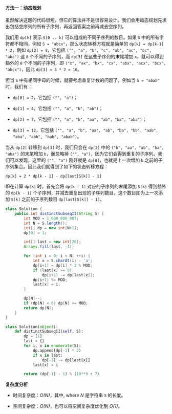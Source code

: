 #### 方法一：动态规划

虽然解决这题的代码很短，但它的算法并不是很容易设计。我们会用动态规划先求出包括空序列的所有子序列，再返回答案之前再减去空序列。

我们用 `dp[k]` 表示 `S[0 .. k]` 可以组成的不同子序列的数目。如果 `S` 中的所有字符都不相同，例如 `S = "abcx"`，那么状态转移方程就是简单的 `dp[k] = dp[k-1] * 2`，例如 `dp[2] = 8`，它包括 `("", "a", "b", "c", "ab", "ac", "bc", "abc")` 这 `8` 个不同的子序列，而 `dp[3]` 在这些子序列的末尾增加 `x`，就可以得到额外的 `8` 个不同的子序列，即 `("x", "ax", "bx", "cx", "abx", "acx", "bcx", "abcx")`，因此 `dp[3] = 8 * 2 = 16`。

但当 `S` 中有相同字母的时候，就要考虑重复计数的问题了，例如当 `S = "abab"` 时，我们有：

* `dp[0] = 2`，它包括 `("", "a")`；

* `dp[1] = 4`，它包括 `("", "a", "b", "ab")`；

* `dp[2] = 7`，它包括 `("", "a", "b", "aa", "ab", "ba", "aba")`；

* `dp[3] = 12`，它包括 `("", "a", "b", "aa", "ab", "ba", "bb", "aab", "aba", "abb", "bab", "abab")`。

当从 `dp[2]` 转移到 `dp[3]` 时，我们只会在 `dp[2]` 中的 `("b", "aa", "ab", "ba", "aba")` 的末尾增加 `b`，而忽略掉 `("", "a")`，因为它们会得到重复的子序列。我们可以发现，这里的 `("", "a")` 刚好就是 `dp[0]`，也就是上一次增加 `b` 之前的子序列集合。因此我们就得到了如下的状态转移方程：

`dp[k] = 2 * dp[k - 1] - dp[last[S[k]] - 1]`

即在计算 `dp[k]` 时，首先会将 `dp[k - 1]` 对应的子序列的末尾添加 `S[k]` 得到额外的 `dp[k - 1]` 个子序列，并减去重复出现的子序列数目，这个数目即为上一次添加 `S[k]` 之前的子序列数目 `dp[last[S[k]] - 1]`。

```Java [sol1]
class Solution {
    public int distinctSubseqII(String S) {
        int MOD = 1_000_000_007;
        int N = S.length();
        int[] dp = new int[N+1];
        dp[0] = 1;

        int[] last = new int[26];
        Arrays.fill(last, -1);

        for (int i = 0; i < N; ++i) {
            int x = S.charAt(i) - 'a';
            dp[i+1] = dp[i] * 2 % MOD;
            if (last[x] >= 0)
                dp[i+1] -= dp[last[x]];
            dp[i+1] %= MOD;
            last[x] = i;
        }

        dp[N]--;
        if (dp[N] < 0) dp[N] += MOD;
        return dp[N];
    }
}
```

```Python [sol1]
class Solution(object):
    def distinctSubseqII(self, S):
        dp = [1]
        last = {}
        for i, x in enumerate(S):
            dp.append(dp[-1] * 2)
            if x in last:
                dp[-1] -= dp[last[x]]
            last[x] = i

        return (dp[-1] - 1) % (10**9 + 7)
```

**复杂度分析**

* 时间复杂度：*O(N)*，其中, where *N* 是字符串 `S` 的长度。

* 空间复杂度：*O(N)*，也可以将空间复杂度优化到 *O(1)*。